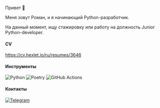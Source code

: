 Привет 👋

Меня зовут Роман, и я начинающий Python-разработчик.

На данный момент, ищу стажировку или работу на должность Junior Python-developer.

#### CV

https://cv.hexlet.io/ru/resumes/3646

#### Инструменты

![Python](https://img.shields.io/badge/python-3670A0?style=for-the-badge&logo=python&logoColor=ffdd54)
![Poetry](https://img.shields.io/badge/Poetry-%233B82F6.svg?style=for-the-badge&logo=poetry&logoColor=0B3D8D)
![GitHub Actions](https://img.shields.io/badge/github%20actions-%232671E5.svg?style=for-the-badge&logo=githubactions&logoColor=white)

#### Контакты

[![Telegram](https://img.shields.io/badge/Telegram-2CA5E0?style=for-the-badge&logo=telegram&logoColor=white)](https://t.me/RomanKrylov)
